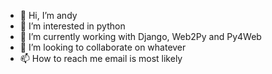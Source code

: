 - 👋 Hi, I’m andy
- 👀 I’m interested in python
- 🌱 I’m currently working with Django, Web2Py and Py4Web
- 💞️ I’m looking to collaborate on whatever
- 📫 How to reach me email is most likely

<!---
andy-shady-org/andy-shady-org is a ✨ special ✨ repository because its `README.md` (this file) appears on your GitHub profile.
You can click the Preview link to take a look at your changes.
--->
